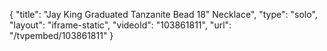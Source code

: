 {
    "title": "Jay King Graduated Tanzanite Bead 18\" Necklace",
    "type": "solo",
    "layout": "iframe-static",
    "videoId": "103861811",
    "url": "\/tvpembed\/103861811"
}